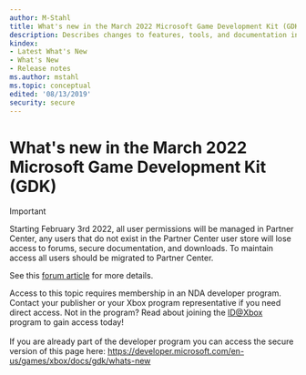 ```yaml
---
author: M-Stahl
title: What's new in the March 2022 Microsoft Game Development Kit (GDK)
description: Describes changes to features, tools, and documentation in the latest release.
kindex:
- Latest What's New
- What's New
- Release notes
ms.author: mstahl
ms.topic: conceptual
edited: '08/13/2019'
security: secure
---
```


# What's new in the March 2022 Microsoft Game Development Kit (GDK)
> [!IMPORTANT]
> Starting February 3rd 2022, all user permissions will be managed in Partner Center, any users that do not exist in the Partner Center user store will lose access to forums, secure documentation, and downloads. To maintain access all users should be migrated to Partner Center. <p></p>See this <a href="https://forums.xboxlive.com/articles/132187/breaking-change-user-access-for-forums-secure-docu.html">forum article</a> for more details.  

 Access to this topic requires membership in an NDA developer program. Contact your publisher or your Xbox program representative if you need direct access. Not in the program? Read about joining the <a href="https://www.xbox.com/Developers/id">ID@Xbox</a> program to gain access today!  <br/><br/>If you are already part of the developer program you can access the secure version of this page here: <a target="_blank" href="https://developer.microsoft.com/en-us/games/xbox/docs/gdk/whats-new">https://developer.microsoft.com/en-us/games/xbox/docs/gdk/whats-new</a>